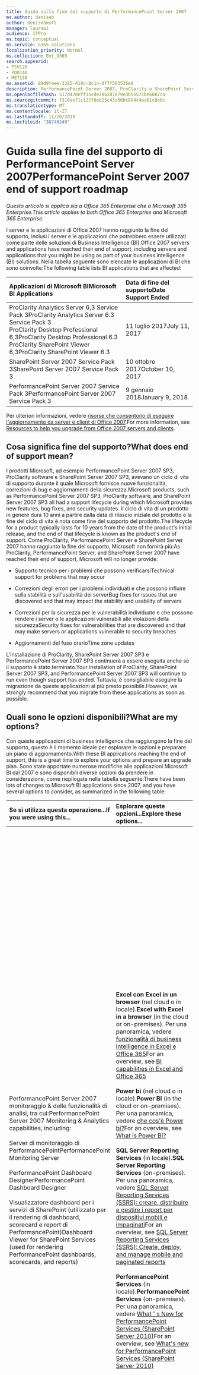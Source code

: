 ```yaml
---
title: Guida sulla fine del supporto di PerformancePoint Server 2007
ms.author: deniseb
author: denisebmsft
manager: laurawi
audience: ITPro
ms.topic: conceptual
ms.service: o365-solutions
localization_priority: Normal
ms.collection: Ent_O365
search.appverid:
- PSV120
- PDD140
- MET150
ms.assetid: 89d9feee-2285-419c-8c14-0f7f583536e0
description: PerformancePoint Server 2007, ProClarity e SharePoint Server 2007 hanno raggiunto la fine del supporto. Leggere questo articolo per pianificare l'aggiornamento della soluzione BI.
ms.openlocfilehash: 517d420eff35cde2862d7879e3b5557cbe6087ca
ms.sourcegitcommit: f316aef1c122f8eb25c43a56bc894c4aa61c8e0c
ms.translationtype: MT
ms.contentlocale: it-IT
ms.lasthandoff: 11/20/2019
ms.locfileid: "38746249"
---
```

# <a name="performancepoint-server-2007-end-of-support-roadmap"></a><span data-ttu-id="82957-104">Guida sulla fine del supporto di PerformancePoint Server 2007</span><span class="sxs-lookup"><span data-stu-id="82957-104">PerformancePoint Server 2007 end of support roadmap</span></span>

<span data-ttu-id="82957-105">*Questo articolo si applica sia a Office 365 Enterprise che a Microsoft 365 Enterprise.*</span><span class="sxs-lookup"><span data-stu-id="82957-105">*This article applies to both Office 365 Enterprise and Microsoft 365 Enterprise.*</span></span>

<span data-ttu-id="82957-106">I server e le applicazioni di Office 2007 hanno raggiunto la fine del supporto, inclusi i server e le applicazioni che potrebbero essere utilizzati come parte delle soluzioni di Business Intelligence (BI).</span><span class="sxs-lookup"><span data-stu-id="82957-106">Office 2007 servers and applications have reached their end of support, including servers and applications that you might be using as part of your business intelligence (BI) solutions.</span></span> <span data-ttu-id="82957-107">Nella tabella seguente sono elencate le applicazioni di BI che sono coinvolte:</span><span class="sxs-lookup"><span data-stu-id="82957-107">The following table lists BI applications that are affected:</span></span>
  
|<span data-ttu-id="82957-108">**Applicazioni di Microsoft BI**</span><span class="sxs-lookup"><span data-stu-id="82957-108">**Microsoft BI Applications**</span></span>|<span data-ttu-id="82957-109">**Data di fine del supporto**</span><span class="sxs-lookup"><span data-stu-id="82957-109">**Date Support Ended**</span></span>|
|:-----|:-----|
|<span data-ttu-id="82957-110">ProClarity Analytics Server 6,3 Service Pack 3</span><span class="sxs-lookup"><span data-stu-id="82957-110">ProClarity Analytics Server 6.3 Service Pack 3</span></span>  <br/> <span data-ttu-id="82957-111">ProClarity Desktop Professional 6,3</span><span class="sxs-lookup"><span data-stu-id="82957-111">ProClarity Desktop Professional 6.3</span></span>  <br/> <span data-ttu-id="82957-112">ProClarity SharePoint Viewer 6,3</span><span class="sxs-lookup"><span data-stu-id="82957-112">ProClarity SharePoint Viewer 6.3</span></span>  <br/> |<span data-ttu-id="82957-113">11 luglio 2017</span><span class="sxs-lookup"><span data-stu-id="82957-113">July 11, 2017</span></span>  <br/> |
|<span data-ttu-id="82957-114">SharePoint Server 2007 Service Pack 3</span><span class="sxs-lookup"><span data-stu-id="82957-114">SharePoint Server 2007 Service Pack 3</span></span>  <br/> |<span data-ttu-id="82957-115">10 ottobre 2017</span><span class="sxs-lookup"><span data-stu-id="82957-115">October 10, 2017</span></span>  <br/> |
|<span data-ttu-id="82957-116">PerformancePoint Server 2007 Service Pack 3</span><span class="sxs-lookup"><span data-stu-id="82957-116">PerformancePoint Server 2007 Service Pack 3</span></span>  <br/> |<span data-ttu-id="82957-117">9 gennaio 2018</span><span class="sxs-lookup"><span data-stu-id="82957-117">January 9, 2018</span></span>  <br/> |
   
<span data-ttu-id="82957-118">Per ulteriori informazioni, vedere [risorse che consentono di eseguire l'aggiornamento da server e client di Office 2007](upgrade-from-office-2007-servers-and-products.md).</span><span class="sxs-lookup"><span data-stu-id="82957-118">For more information, see [Resources to help you upgrade from Office 2007 servers and clients](upgrade-from-office-2007-servers-and-products.md).</span></span>
  
## <a name="what-does-end-of-support-mean"></a><span data-ttu-id="82957-119">Cosa significa fine del supporto?</span><span class="sxs-lookup"><span data-stu-id="82957-119">What does end of support mean?</span></span>

<span data-ttu-id="82957-120">I prodotti Microsoft, ad esempio PerformancePoint Server 2007 SP3, ProClarity software e SharePoint Server 2007 SP3, avevano un ciclo di vita di supporto durante il quale Microsoft fornisce nuove funzionalità, correzioni di bug e aggiornamenti della sicurezza.</span><span class="sxs-lookup"><span data-stu-id="82957-120">Microsoft products, such as PerformancePoint Server 2007 SP3, ProClarity software, and SharePoint Server 2007 SP3 all had a support lifecycle during which Microsoft provides new features, bug fixes, and security updates.</span></span> <span data-ttu-id="82957-121">Il ciclo di vita di un prodotto in genere dura 10 anni a partire dalla data di rilascio iniziale del prodotto e la fine del ciclo di vita è nota come fine del supporto del prodotto.</span><span class="sxs-lookup"><span data-stu-id="82957-121">The lifecycle for a product typically lasts for 10 years from the date of the product's initial release, and the end of that lifecycle is known as the product's end of support.</span></span> <span data-ttu-id="82957-122">Come ProClarity, PerformancePoint Server e SharePoint Server 2007 hanno raggiunto la fine del supporto, Microsoft non fornirà più:</span><span class="sxs-lookup"><span data-stu-id="82957-122">As ProClarity, PerformancePoint Server, and SharePoint Server 2007 have reached their end of support, Microsoft will no longer provide:</span></span>
  
- <span data-ttu-id="82957-123">Supporto tecnico per i problemi che possono verificarsi</span><span class="sxs-lookup"><span data-stu-id="82957-123">Technical support for problems that may occur</span></span>
    
- <span data-ttu-id="82957-124">Correzioni degli errori per i problemi individuati e che possono influire sulla stabilità e sull'usabilità dei server</span><span class="sxs-lookup"><span data-stu-id="82957-124">Bug fixes for issues that are discovered and that may impact the stability and usability of servers</span></span>
    
- <span data-ttu-id="82957-125">Correzioni per la sicurezza per le vulnerabilità individuate e che possono rendere i server o le applicazioni vulnerabili alle violazioni della sicurezza</span><span class="sxs-lookup"><span data-stu-id="82957-125">Security fixes for vulnerabilities that are discovered and that may make servers or applications vulnerable to security breaches</span></span>
    
- <span data-ttu-id="82957-126">Aggiornamenti del fuso orario</span><span class="sxs-lookup"><span data-stu-id="82957-126">Time zone updates</span></span>
    
<span data-ttu-id="82957-127">L'installazione di ProClarity, SharePoint Server 2007 SP3 e PerformancePoint Server 2007 SP3 continuerà a essere eseguita anche se il supporto è stato terminato.</span><span class="sxs-lookup"><span data-stu-id="82957-127">Your installation of ProClarity, SharePoint Server 2007 SP3, and PerformancePoint Server 2007 SP3 will continue to run even though support has ended.</span></span> <span data-ttu-id="82957-128">Tuttavia, è consigliabile eseguire la migrazione da queste applicazioni al più presto possibile.</span><span class="sxs-lookup"><span data-stu-id="82957-128">However, we strongly recommend that you migrate from these applications as soon as possible.</span></span>
  
## <a name="what-are-my-options"></a><span data-ttu-id="82957-129">Quali sono le opzioni disponibili?</span><span class="sxs-lookup"><span data-stu-id="82957-129">What are my options?</span></span>

<span data-ttu-id="82957-130">Con queste applicazioni di business intelligence che raggiungono la fine del supporto, questo è il momento ideale per esplorare le opzioni e preparare un piano di aggiornamento.</span><span class="sxs-lookup"><span data-stu-id="82957-130">With these BI applications reaching the end of support, this is a great time to explore your options and prepare an upgrade plan.</span></span> <span data-ttu-id="82957-131">Sono state apportate numerose modifiche alle applicazioni Microsoft BI dal 2007 e sono disponibili diverse opzioni da prendere in considerazione, come riepilogate nella tabella seguente:</span><span class="sxs-lookup"><span data-stu-id="82957-131">There have been lots of changes to Microsoft BI applications since 2007, and you have several options to consider, as summarized in the following table:</span></span>
  
|<span data-ttu-id="82957-132">**Se si utilizza questa operazione...**</span><span class="sxs-lookup"><span data-stu-id="82957-132">**If you were using this...**</span></span>|<span data-ttu-id="82957-133">**Esplorare queste opzioni...**</span><span class="sxs-lookup"><span data-stu-id="82957-133">**Explore these options...**</span></span>|<span data-ttu-id="82957-134">**Tieni presente che...**</span><span class="sxs-lookup"><span data-stu-id="82957-134">**And keep this in mind...**</span></span>|
|:-----|:-----|:-----|
| <span data-ttu-id="82957-135">PerformancePoint Server 2007 monitoraggio &amp; delle funzionalità di analisi, tra cui:</span><span class="sxs-lookup"><span data-stu-id="82957-135">PerformancePoint Server 2007 Monitoring &amp; Analytics capabilities, including:</span></span>  <br/><br/>  <span data-ttu-id="82957-136">Server di monitoraggio di PerformancePoint</span><span class="sxs-lookup"><span data-stu-id="82957-136">PerformancePoint Monitoring Server</span></span>  <br/><br/>  <span data-ttu-id="82957-137">PerformancePoint Dashboard Designer</span><span class="sxs-lookup"><span data-stu-id="82957-137">PerformancePoint Dashboard Designer</span></span>  <br/><br/>  <span data-ttu-id="82957-138">Visualizzatore dashboard per i servizi di SharePoint (utilizzato per il rendering di dashboard, scorecard e report di PerformancePoint)</span><span class="sxs-lookup"><span data-stu-id="82957-138">Dashboard Viewer for SharePoint Services (used for rendering PerformancePoint dashboards, scorecards, and reports)</span></span>  <br/> |<span data-ttu-id="82957-139">**Excel con Excel in un browser** (nel cloud o in locale).</span><span class="sxs-lookup"><span data-stu-id="82957-139">**Excel with Excel in a browser** (in the cloud or on-premises).</span></span> <span data-ttu-id="82957-140">Per una panoramica, vedere [funzionalità di business intelligence in Excel e Office 365](https://support.office.com/article/26c0548e-124c-4fd3-aab3-5f64568cb743.aspx)</span><span class="sxs-lookup"><span data-stu-id="82957-140">For an overview, see [BI capabilities in Excel and Office 365](https://support.office.com/article/26c0548e-124c-4fd3-aab3-5f64568cb743.aspx)</span></span> <br/><br/> <span data-ttu-id="82957-141">**Power bi** (nel cloud o in locale).</span><span class="sxs-lookup"><span data-stu-id="82957-141">**Power BI** (in the cloud or on-premises).</span></span> <span data-ttu-id="82957-142">Per una panoramica, vedere [che cos'è Power bi?](https://go.microsoft.com/fwlink/?linkid=841341)</span><span class="sxs-lookup"><span data-stu-id="82957-142">For an overview, see [What is Power BI?](https://go.microsoft.com/fwlink/?linkid=841341)</span></span> <br/><br/> <span data-ttu-id="82957-143">**SQL Server Reporting Services** (in locale).</span><span class="sxs-lookup"><span data-stu-id="82957-143">**SQL Server Reporting Services** (on-premises).</span></span> <span data-ttu-id="82957-144">Per una panoramica, vedere [SQL Server Reporting Services (SSRS): creare, distribuire e gestire i report per dispositivi mobili e impaginati](https://go.microsoft.com/fwlink/?linkid=841342)</span><span class="sxs-lookup"><span data-stu-id="82957-144">For an overview, see [SQL Server Reporting Services (SSRS): Create, deploy, and manage mobile and paginated reports](https://go.microsoft.com/fwlink/?linkid=841342)</span></span> <br/><br/> <span data-ttu-id="82957-145">**PerformancePoint Services** (in locale).</span><span class="sxs-lookup"><span data-stu-id="82957-145">**PerformancePoint Services** (on-premises).</span></span> <span data-ttu-id="82957-146">Per una panoramica, vedere [What ' s New for PerformancePoint Services (SharePoint Server 2010)](https://go.microsoft.com/fwlink/?linkid=841343)</span><span class="sxs-lookup"><span data-stu-id="82957-146">For an overview, see [What's new for PerformancePoint Services (SharePoint Server 2010)](https://go.microsoft.com/fwlink/?linkid=841343)</span></span> <br/> |<span data-ttu-id="82957-147">Excel è disponibile come soluzione online (basata su cloud) o locale.</span><span class="sxs-lookup"><span data-stu-id="82957-147">Excel is available as either an online (cloud-based) or on-premises solution.</span></span> <span data-ttu-id="82957-148">Molte esigenze di creazione di report e dashboard possono essere soddisfatte con le funzionalità di Excel.</span><span class="sxs-lookup"><span data-stu-id="82957-148">Many reporting and dashboard needs can be met with the capabilities of Excel.</span></span>  <br/><br/> <span data-ttu-id="82957-149">Power BI è disponibile come soluzione online o locale.</span><span class="sxs-lookup"><span data-stu-id="82957-149">Power BI is available as either an online or an on-premises solution.</span></span> <span data-ttu-id="82957-150">Power BI non è incluso in Office 365, ma è possibile iniziare a usare Power BI gratuitamente e, in base all'utilizzo dei dati e alle esigenze aziendali, eseguire l'aggiornamento a Power BI Pro.</span><span class="sxs-lookup"><span data-stu-id="82957-150">Power BI is not included in Office 365, but you can get started using Power BI for free, and then, depending on your data usage and business needs, upgrade to Power BI Pro.</span></span> <br/> <br/> <span data-ttu-id="82957-151">Reporting Services e PerformancePoint Services sono entrambe soluzioni locali.</span><span class="sxs-lookup"><span data-stu-id="82957-151">Reporting Services and PerformancePoint Services are both on-premises solutions.</span></span>  <br/><br/> <span data-ttu-id="82957-152">PerformancePoint Services è disponibile in SharePoint Server 2010, SharePoint Server 2013 e SharePoint Server 2016.</span><span class="sxs-lookup"><span data-stu-id="82957-152">PerformancePoint Services is available in SharePoint Server 2010, SharePoint Server 2013, and SharePoint Server 2016.</span></span> <br/> <br/> <span data-ttu-id="82957-153">Alcune caratteristiche e i tipi di report disponibili in PerformancePoint Server 2007 non sono disponibili in Excel, Power BI, Reporting Services o PerformancePoint Services.</span><span class="sxs-lookup"><span data-stu-id="82957-153">Some features and report types that were available in PerformancePoint Server 2007 are not available in Excel, Power BI, Reporting Services, or PerformancePoint Services.</span></span> <span data-ttu-id="82957-154">È consigliabile esaminare le funzionalità disponibili per determinare la soluzione ottimale per le proprie esigenze aziendali.</span><span class="sxs-lookup"><span data-stu-id="82957-154">You'll want to review the available features to determine the best solution for your business needs.</span></span>  <br/> |
| <span data-ttu-id="82957-155">Software di ProClarity, tra cui:</span><span class="sxs-lookup"><span data-stu-id="82957-155">ProClarity software, including:</span></span> <br/> <br/>  <span data-ttu-id="82957-156">ProClarity Desktop Professional</span><span class="sxs-lookup"><span data-stu-id="82957-156">ProClarity Desktop Professional</span></span>  <br/> <br/> <span data-ttu-id="82957-157">ProClarity Analytics Server</span><span class="sxs-lookup"><span data-stu-id="82957-157">ProClarity Analytics Server</span></span>  <br/> <br/> <span data-ttu-id="82957-158">Visualizzatore di ProClarity di SharePoint</span><span class="sxs-lookup"><span data-stu-id="82957-158">ProClarity SharePoint Viewer</span></span>  <br/> |<span data-ttu-id="82957-159">**Collaborare con un partner Microsoft** per identificare una soluzione più adatta alle proprie esigenze.</span><span class="sxs-lookup"><span data-stu-id="82957-159">**Work with a Microsoft partner** to identify a solution that best meets your needs.</span></span> <span data-ttu-id="82957-160">Visitare il [centro per i partner Microsoft](https://go.microsoft.com/fwlink/?linkid=841249)</span><span class="sxs-lookup"><span data-stu-id="82957-160">Visit the [Microsoft Partner Center](https://go.microsoft.com/fwlink/?linkid=841249)</span></span> <br/><br/> <span data-ttu-id="82957-161">È inoltre possibile valutare l'utilizzo di Excel con Excel in un browser, Power BI, SQL Server Reporting Services o PerformancePoint Services.</span><span class="sxs-lookup"><span data-stu-id="82957-161">You can also consider using Excel with Excel in a browser, Power BI, SQL Server Reporting Services, or PerformancePoint Services.</span></span>  <br/> |<span data-ttu-id="82957-162">Molte, ma non tutte, le caratteristiche e le funzionalità disponibili nel software di ProClarity sono disponibili in altre offerte Microsoft, tra cui Excel, Power BI, Reporting Services e PerformancePoint Services.</span><span class="sxs-lookup"><span data-stu-id="82957-162">Several, but not all, features and capabilities that were available in ProClarity software are available in other Microsoft offerings, including Excel, Power BI, Reporting Services, and PerformancePoint Services.</span></span>  <br/> |
|<span data-ttu-id="82957-163">Indicatori KPI di SharePoint Server 2007, detti anche indicatori KPI MOSS</span><span class="sxs-lookup"><span data-stu-id="82957-163">SharePoint Server 2007 KPIs (also called MOSS KPIs)</span></span>  <br/> |<span data-ttu-id="82957-164">**Excel con Excel Services**.</span><span class="sxs-lookup"><span data-stu-id="82957-164">**Excel with Excel Services**.</span></span> <span data-ttu-id="82957-165">Per una panoramica, vedere [Business Intelligence in Excel ed Excel Services (SharePoint Server 2013)](https://support.office.com/article/2740f10c-579d-4b40-a1d9-7beb5d38547c.aspx)</span><span class="sxs-lookup"><span data-stu-id="82957-165">For an overview, see [Business intelligence in Excel and Excel Services (SharePoint Server 2013)](https://support.office.com/article/2740f10c-579d-4b40-a1d9-7beb5d38547c.aspx)</span></span> <br/> |<span data-ttu-id="82957-166">Gli indicatori KPI MOSS creati con SharePoint Server 2007 possono essere utilizzati in SharePoint Server 2010, SharePoint Server 2013 e SharePoint Server 2016; Tuttavia, non è possibile creare nuovi indicatori KPI MOSS.</span><span class="sxs-lookup"><span data-stu-id="82957-166">MOSS KPIs that were created using SharePoint Server 2007 can be used in SharePoint Server 2010, SharePoint Server 2013, and SharePoint Server 2016; however, new MOSS KPIs cannot be created.</span></span>  <br/> |
|<span data-ttu-id="82957-167">Excel 2007</span><span class="sxs-lookup"><span data-stu-id="82957-167">Excel 2007</span></span>  <br/> |<span data-ttu-id="82957-168">**Excel** (nel cloud o in locale).</span><span class="sxs-lookup"><span data-stu-id="82957-168">**Excel** (in the cloud or on-premises).</span></span> <span data-ttu-id="82957-169">Per una panoramica, vedere [funzionalità di business intelligence in Excel e Office 365](https://support.office.com/article/26c0548e-124c-4fd3-aab3-5f64568cb743.aspx)</span><span class="sxs-lookup"><span data-stu-id="82957-169">For an overview, see [BI capabilities in Excel and Office 365](https://support.office.com/article/26c0548e-124c-4fd3-aab3-5f64568cb743.aspx)</span></span> <br/><br/> <span data-ttu-id="82957-170">**Power bi** (nel cloud o in locale).</span><span class="sxs-lookup"><span data-stu-id="82957-170">**Power BI** (in the cloud or on-premises).</span></span> <span data-ttu-id="82957-171">Per una panoramica, vedere [che cos'è Power bi?](https://go.microsoft.com/fwlink/?linkid=841341)</span><span class="sxs-lookup"><span data-stu-id="82957-171">For an overview, see [What is Power BI?](https://go.microsoft.com/fwlink/?linkid=841341)</span></span> <br/> |<span data-ttu-id="82957-172">Sia Excel sia Power BI offrono le soluzioni basate su cloud e locali dell'organizzazione, con supporto per un'ampia gamma di origini dati.</span><span class="sxs-lookup"><span data-stu-id="82957-172">Both Excel and Power BI offer your organization cloud-based and on-premises solutions, with support for a wide variety of data sources.</span></span>  <br/> |
   
### <a name="what-if-i-need-help-selecting-a-solution"></a><span data-ttu-id="82957-173">Che cosa succede se si ha bisogno di assistenza selezionando una soluzione?</span><span class="sxs-lookup"><span data-stu-id="82957-173">What if I need help selecting a solution?</span></span>

<span data-ttu-id="82957-174">Con molte scelte di business intelligence disponibili, potrebbe sembrare preponderante determinare l'opzione migliore.</span><span class="sxs-lookup"><span data-stu-id="82957-174">With so many BI choices available, it might seem overwhelming to determine which option is best.</span></span> <span data-ttu-id="82957-175">È disponibile una guida online per aiutarti.</span><span class="sxs-lookup"><span data-stu-id="82957-175">We have an online guide available to help you.</span></span> <span data-ttu-id="82957-176">Vedere [scelta degli strumenti di Business Intelligence (BI) di Microsoft per l'analisi e la creazione di report](https://go.microsoft.com/fwlink/?linkid=839877).</span><span class="sxs-lookup"><span data-stu-id="82957-176">See [Choosing Microsoft Business Intelligence (BI) tools for analysis and reporting](https://go.microsoft.com/fwlink/?linkid=839877).</span></span>
  
### <a name="what-happens-if-i-dont-upgrade-now"></a><span data-ttu-id="82957-177">Cosa succede se non si esegue l'aggiornamento?</span><span class="sxs-lookup"><span data-stu-id="82957-177">What happens if I don't upgrade now?</span></span>

<span data-ttu-id="82957-178">È possibile scegliere di non eseguire l'aggiornamento in questo momento.</span><span class="sxs-lookup"><span data-stu-id="82957-178">You can choose to not upgrade at this time.</span></span> <span data-ttu-id="82957-179">I server e le applicazioni esistenti continueranno a essere eseguiti.</span><span class="sxs-lookup"><span data-stu-id="82957-179">Your existing servers and applications will continue to run.</span></span> <span data-ttu-id="82957-180">Tuttavia, non si riceveranno ulteriori aggiornamenti, inclusi gli aggiornamenti della sicurezza, dopo la fine del supporto.</span><span class="sxs-lookup"><span data-stu-id="82957-180">However, you won't receive any further updates - including security updates - after support has ended.</span></span> <span data-ttu-id="82957-181">Se si verifica un problema con le applicazioni server, non sarà possibile ottenere assistenza dal supporto tecnico Microsoft.</span><span class="sxs-lookup"><span data-stu-id="82957-181">And, if something goes wrong with your server applications, you won't be able to get help from Microsoft technical support.</span></span>
  
## <a name="how-do-i-plan-my-upgrade"></a><span data-ttu-id="82957-182">Come si pianifica l'aggiornamento?</span><span class="sxs-lookup"><span data-stu-id="82957-182">How do I plan my upgrade?</span></span>

<span data-ttu-id="82957-183">Dopo aver esplorato le opzioni di aggiornamento, il passaggio successivo consiste nel preparare un piano di aggiornamento.</span><span class="sxs-lookup"><span data-stu-id="82957-183">After you have explored your upgrade options, your next step is to prepare an upgrade plan.</span></span> <span data-ttu-id="82957-184">Nelle sezioni seguenti sono incluse informazioni e collegamenti a risorse aggiuntive che consentono di pianificare la soluzione.</span><span class="sxs-lookup"><span data-stu-id="82957-184">The following sections include information and links to additional resources to help you plan your solution.</span></span> <span data-ttu-id="82957-185">Per quanto riguarda le applicazioni di Microsoft BI, sono disponibili quattro opzioni principali, tra cui due che funzionano sia nel cloud o in locale, che sono soluzioni solo in locale:</span><span class="sxs-lookup"><span data-stu-id="82957-185">When it comes to Microsoft BI applications, you have four main options, including two that work both in the cloud or on-premises, and two that are on-premises-only solutions:</span></span>
  
|<span data-ttu-id="82957-186">**Opzione**</span><span class="sxs-lookup"><span data-stu-id="82957-186">**Option**</span></span>|<span data-ttu-id="82957-187">**Nel cloud o in locale?**</span><span class="sxs-lookup"><span data-stu-id="82957-187">**In the cloud or on-premises?**</span></span>|
|:-----|:-----|
|[<span data-ttu-id="82957-188">Excel</span><span class="sxs-lookup"><span data-stu-id="82957-188">Excel</span></span>](#excel-with-sharepoint-server-on-premises) <br/> |<span data-ttu-id="82957-189">Sia</span><span class="sxs-lookup"><span data-stu-id="82957-189">Both</span></span>  <br/> |
|[<span data-ttu-id="82957-190">Power BI</span><span class="sxs-lookup"><span data-stu-id="82957-190">Power BI</span></span>](#use-power-bi-in-the-cloud-or on-premises) <br/> |<span data-ttu-id="82957-191">Sia</span><span class="sxs-lookup"><span data-stu-id="82957-191">Both</span></span>  <br/> |
|[<span data-ttu-id="82957-192">Reporting Services</span><span class="sxs-lookup"><span data-stu-id="82957-192">Reporting Services</span></span>](#use-reporting-services-on-premises) <br/> |<span data-ttu-id="82957-193">Solo locale</span><span class="sxs-lookup"><span data-stu-id="82957-193">On-premises only</span></span>  <br/> |
|[<span data-ttu-id="82957-194">PerformancePoint Services</span><span class="sxs-lookup"><span data-stu-id="82957-194">PerformancePoint Services</span></span>](#use-performancepoint-services-on-premises) <br/> |<span data-ttu-id="82957-195">Solo locale</span><span class="sxs-lookup"><span data-stu-id="82957-195">On-premises only</span></span>  <br/> |
   
### <a name="use-excel-in-the-cloud-or-on-premises"></a><span data-ttu-id="82957-196">Utilizzare Excel (nel cloud o in locale)</span><span class="sxs-lookup"><span data-stu-id="82957-196">Use Excel (in the cloud or on-premises)</span></span>

<span data-ttu-id="82957-197">Con Excel, noto anche come Excel Services in SharePoint Server, gli utenti possono visualizzare e utilizzare le cartelle di lavoro in una finestra del browser, anche se Excel non è installato nel computer in uso.</span><span class="sxs-lookup"><span data-stu-id="82957-197">With Excel—also known as Excel Services in SharePoint Server—people can view and use workbooks in a browser window, even if Excel is not installed on their computer.</span></span> <span data-ttu-id="82957-198">È possibile utilizzare Excel per creare report, scorecard e dashboard e quindi condividere le cartelle di lavoro con altri utenti mediante Excel in un browser, indipendentemente dal fatto che si utilizzi SharePoint Online come parte di Office 365 o SharePoint Server locale.</span><span class="sxs-lookup"><span data-stu-id="82957-198">You can use Excel to create reports, scorecards, and dashboards, and then share your workbooks with others by using Excel in a browser, whether you're using SharePoint Online as part of Office 365, or SharePoint Server on-premises.</span></span> <span data-ttu-id="82957-199">E, è possibile utilizzare i dati archiviati in locale o nel cloud, che consente di utilizzare un'ampia gamma di origini dati.</span><span class="sxs-lookup"><span data-stu-id="82957-199">And, you can use data stored on-premises or in the cloud, which gives you the ability to use a wide variety of data sources.</span></span>
  
<span data-ttu-id="82957-200">Nella tabella seguente vengono confrontati i principali vantaggi derivanti dall'utilizzo di Excel con Office 365 per l'utilizzo di Excel con SharePoint Server, con ulteriori informazioni in basso.</span><span class="sxs-lookup"><span data-stu-id="82957-200">The following table compares key advantages of using Excel with Office 365 to using Excel with SharePoint Server, with additional information below.</span></span>
  
|<span data-ttu-id="82957-201">**[Excel con Office 365 (nel cloud)](#excel-with-office-365-in-the-cloud)**</span><span class="sxs-lookup"><span data-stu-id="82957-201">**[Excel with Office 365 (in the cloud)](#excel-with-office-365-in-the-cloud)**</span></span>|<span data-ttu-id="82957-202">**[Excel con SharePoint Server (in locale)](#excel-with-sharepoint-server-on-premises)**</span><span class="sxs-lookup"><span data-stu-id="82957-202">**[Excel with SharePoint Server (on-premises)](#excel-with-sharepoint-server-on-premises)**</span></span>|
|:-----|:-----|
|<span data-ttu-id="82957-203">**È possibile ottenere la versione più recente di Excel**.</span><span class="sxs-lookup"><span data-stu-id="82957-203">**You get the latest, greatest version of Excel**.</span></span> <span data-ttu-id="82957-204">Con Office 365, è possibile ottenere la versione più recente di Excel, che include i tipi di grafico potenti e nuovi, la possibilità di creare grafici e tabelle in modo semplice e rapido e il supporto per altre origini dati.</span><span class="sxs-lookup"><span data-stu-id="82957-204">With Office 365, you get the latest version of Excel, which includes powerful, new chart types, the ability to create charts and tables quickly and easily, and support for more data sources.</span></span> <br/> <br/> <span data-ttu-id="82957-205">L' **installazione è molto più semplice**.</span><span class="sxs-lookup"><span data-stu-id="82957-205">**Setup is much simpler**.</span></span> <span data-ttu-id="82957-206">Excel è incluso in Office 365 for business, quindi non c'è un sollevamento di carichi pesanti da parte vostra.</span><span class="sxs-lookup"><span data-stu-id="82957-206">Excel is included with Office 365 for business, so there's no heavy lifting on your part.</span></span> <span data-ttu-id="82957-207">Iscriviti e accedi e sarai sempre più veloce e in esecuzione in modo più efficiente rispetto all'aggiornamento dei server locali.</span><span class="sxs-lookup"><span data-stu-id="82957-207">Sign up and sign in, and you'll be up and running faster and more efficiently than upgrading your on-premises servers.</span></span> <br/> <br/> <span data-ttu-id="82957-208">**Gli utenti hanno accesso a tutte le cartelle di lavoro in qualsiasi luogo**.</span><span class="sxs-lookup"><span data-stu-id="82957-208">**People have everywhere access to their workbooks**.</span></span> <span data-ttu-id="82957-209">Gli utenti possono visualizzare le cartelle di lavoro in modo sicuro ovunque si trovino, usando il proprio computer, Smart Phone e tablet.</span><span class="sxs-lookup"><span data-stu-id="82957-209">People can securely view workbooks from wherever they are, using their computer, smart phone, and tablet.</span></span> <br/> <br/> <span data-ttu-id="82957-210">Sono **disponibili altre informazioni**.</span><span class="sxs-lookup"><span data-stu-id="82957-210">**There's more**!</span></span> <span data-ttu-id="82957-211">Vedere [funzionalità di business intelligence in Excel e Office 365](https://support.office.com/article/26c0548e-124c-4fd3-aab3-5f64568cb743.aspx)</span><span class="sxs-lookup"><span data-stu-id="82957-211">See [BI capabilities in Excel and Office 365](https://support.office.com/article/26c0548e-124c-4fd3-aab3-5f64568cb743.aspx)</span></span> <br/> |<span data-ttu-id="82957-212">**È possibile gestire le impostazioni globali**.</span><span class="sxs-lookup"><span data-stu-id="82957-212">**You manage your global settings**.</span></span> <span data-ttu-id="82957-213">In qualità di amministratore di SharePoint, è possibile specificare le impostazioni globali, ad esempio la sicurezza, il bilanciamento del carico, la gestione delle sessioni, la memorizzazione nella cache delle cartelle di lavoro e le connessioni dati esterne.</span><span class="sxs-lookup"><span data-stu-id="82957-213">As a SharePoint administrator, you can specify global settings, such as security, load balancing, session management, workbook caching, and external data connections.</span></span> <br/> <br/> <span data-ttu-id="82957-214">**È possibile utilizzare Excel Services con PerformancePoint Services**.</span><span class="sxs-lookup"><span data-stu-id="82957-214">**You can use Excel Services with PerformancePoint Services**.</span></span> <span data-ttu-id="82957-215">È possibile configurare Excel Services e PerformancePoint Services come parte dell'installazione di SharePoint Server e includere i report di Excel Services nei dashboard di PerformancePoint.</span><span class="sxs-lookup"><span data-stu-id="82957-215">You can configure Excel Services and PerformancePoint Services as part of your SharePoint Server installation, and include Excel Services reports in your PerformancePoint dashboards.</span></span> <br/> <br/> <span data-ttu-id="82957-216">Sono **disponibili altre informazioni**.</span><span class="sxs-lookup"><span data-stu-id="82957-216">**There's more**!</span></span> <span data-ttu-id="82957-217">Vedere [Business Intelligence in Excel ed Excel Services (SharePoint Server 2013)](https://support.office.com/article/2740f10c-579d-4b40-a1d9-7beb5d38547c.aspx)</span><span class="sxs-lookup"><span data-stu-id="82957-217">See [Business intelligence in Excel and Excel Services (SharePoint Server 2013)](https://support.office.com/article/2740f10c-579d-4b40-a1d9-7beb5d38547c.aspx)</span></span> <br/> |
   
#### <a name="excel-with-office-365-in-the-cloud"></a><span data-ttu-id="82957-218">Excel con Office 365 (nel cloud)</span><span class="sxs-lookup"><span data-stu-id="82957-218">Excel with Office 365 (in the cloud)</span></span>

<span data-ttu-id="82957-219">Se si passa a Office 365, sono disponibili i servizi e le applicazioni più aggiornati, tra cui Excel 2016.</span><span class="sxs-lookup"><span data-stu-id="82957-219">If you move to Office 365, you'll have the most up-to-date services and applications, including Excel 2016.</span></span> <span data-ttu-id="82957-220">PerformancePoint Services non è disponibile in Office 365, quindi sostituirà il contenuto del dashboard di PerformancePoint con cartelle di lavoro di Excel o altri report.</span><span class="sxs-lookup"><span data-stu-id="82957-220">PerformancePoint Services is not available in Office 365, so you'll be replacing your PerformancePoint dashboard content with Excel workbooks or other reports.</span></span> <span data-ttu-id="82957-221">La buona notizia è che Excel 2016 ha un sacco di nuovi tipi di grafico e la creazione di dashboard impressionanti in Excel è più facile che mai.</span><span class="sxs-lookup"><span data-stu-id="82957-221">The good news is, Excel 2016 has lots of new chart types and creating impressive dashboards in Excel is easier than ever.</span></span> <span data-ttu-id="82957-222">E vengono aggiunte regolarmente nuove funzionalità.</span><span class="sxs-lookup"><span data-stu-id="82957-222">And, new features are being added regularly.</span></span> <span data-ttu-id="82957-223">Per ulteriori informazioni, vedere [What ' s New in Excel 2016 for Windows](https://support.office.com/article/5fdb9208-ff33-45b6-9e08-1f5cdb3a6c73.aspx).</span><span class="sxs-lookup"><span data-stu-id="82957-223">To learn more, see [What's New in Excel 2016 for Windows](https://support.office.com/article/5fdb9208-ff33-45b6-9e08-1f5cdb3a6c73.aspx).</span></span>
  
<span data-ttu-id="82957-224">Quando si acquistano 50 seggi o più di Office 365, il team di Microsoft FastTrack può essere di aiuto per la configurazione.</span><span class="sxs-lookup"><span data-stu-id="82957-224">And, when you purchase 50 seats or more of Office 365, the Microsoft FastTrack team can help you get set up.</span></span> <span data-ttu-id="82957-225">Per ulteriori informazioni, visitare [FastTrack](https://www.microsoft.com/fasttrack/microsoft-365/office-365).</span><span class="sxs-lookup"><span data-stu-id="82957-225">To learn more, visit [FastTrack](https://www.microsoft.com/fasttrack/microsoft-365/office-365).</span></span>
  
#### <a name="excel-with-sharepoint-server-on-premises"></a><span data-ttu-id="82957-226">Excel con SharePoint Server (in locale)</span><span class="sxs-lookup"><span data-stu-id="82957-226">Excel with SharePoint Server (on-premises)</span></span>

<span data-ttu-id="82957-227">Se si esegue l'aggiornamento a una versione più recente di SharePoint, è possibile utilizzare Excel con Excel Services o in un browser, come indicato di seguito:</span><span class="sxs-lookup"><span data-stu-id="82957-227">If you upgrade to a newer version of SharePoint, you can use Excel with Excel Services or in a browser, as follows:</span></span>
  
- <span data-ttu-id="82957-228">Excel Services in SharePoint Server 2010</span><span class="sxs-lookup"><span data-stu-id="82957-228">Excel Services in SharePoint Server 2010</span></span>
    
- <span data-ttu-id="82957-229">Excel Services in SharePoint Server 2013</span><span class="sxs-lookup"><span data-stu-id="82957-229">Excel Services in SharePoint Server 2013</span></span>
    
- <span data-ttu-id="82957-230">Excel, che fa parte di Office Online Server, installato separatamente da SharePoint Server 2016</span><span class="sxs-lookup"><span data-stu-id="82957-230">Excel, which is part of Office Online Server, installed separately from SharePoint Server 2016</span></span>
    
<span data-ttu-id="82957-231">È possibile configurare PerformancePoint Services anche nella nuova versione di SharePoint Server e utilizzarlo insieme a Excel.</span><span class="sxs-lookup"><span data-stu-id="82957-231">You can configure PerformancePoint Services in your new version of SharePoint Server as well, and use that together with Excel.</span></span>
  
<span data-ttu-id="82957-232">Per ulteriori informazioni sulle opzioni di aggiornamento di SharePoint, vedere la Guida [di orientamento alla fine del supporto di SharePoint Server 2007](sharepoint-2007-end-of-support.md).</span><span class="sxs-lookup"><span data-stu-id="82957-232">To learn more about your SharePoint upgrade options, see [SharePoint Server 2007 end of support Roadmap](sharepoint-2007-end-of-support.md).</span></span>
  
<span data-ttu-id="82957-233">Per ulteriori informazioni su Excel Services, vedere [Panoramica di Excel Services (SharePoint Server 2010)](https://go.microsoft.com/fwlink/?linkid=841362).</span><span class="sxs-lookup"><span data-stu-id="82957-233">To learn more about Excel Services, see [Excel Services overview (SharePoint Server 2010)](https://go.microsoft.com/fwlink/?linkid=841362).</span></span>
  
### <a name="use-power-bi-in-the-cloud-or-on-premises"></a><span data-ttu-id="82957-234">Utilizzare Power BI (nel cloud o in locale)</span><span class="sxs-lookup"><span data-stu-id="82957-234">Use Power BI (in the cloud or on-premises)</span></span>

<span data-ttu-id="82957-235">Power BI è una famiglia di strumenti di analisi aziendale per l'analisi dei dati e la condivisione delle informazioni.</span><span class="sxs-lookup"><span data-stu-id="82957-235">Power BI is a suite of business analytics tools to analyze data and share insights.</span></span> <span data-ttu-id="82957-236">Con Power BI, è possibile creare report e dashboard interattivi utilizzando origini dati locali o online.</span><span class="sxs-lookup"><span data-stu-id="82957-236">With Power BI, you can create interactive reports and dashboards using on-premises or online data sources.</span></span> <span data-ttu-id="82957-237">Gli utenti possono visualizzare e utilizzare i report e i dashboard utilizzando i computer o i dispositivi mobili.</span><span class="sxs-lookup"><span data-stu-id="82957-237">People can view and use your reports and dashboards using their computers or mobile devices.</span></span>
  
<span data-ttu-id="82957-238">Power BI non è incluso in Office 365 o SharePoint Server, ma è un'offerta separata che include il desktop Power bi, i gateway Power BI e il servizio Power BI.</span><span class="sxs-lookup"><span data-stu-id="82957-238">Power BI is not included in Office 365 or SharePoint Server, but is a separate offering that includes Power BI Desktop, Power BI gateways, and the Power BI service.</span></span> <span data-ttu-id="82957-239">Power BI si integra anche con SharePoint Online.</span><span class="sxs-lookup"><span data-stu-id="82957-239">Power BI also integrates with SharePoint Online.</span></span> <span data-ttu-id="82957-240">È possibile iniziare a utilizzare Power BI gratuitamente e, in base all'utilizzo dei dati e alle esigenze aziendali, eseguire l'aggiornamento a Power BI Pro.</span><span class="sxs-lookup"><span data-stu-id="82957-240">You can get started with Power BI for free, and depending on your data usage and business needs, upgrade to Power BI Pro.</span></span> <span data-ttu-id="82957-241">Per ulteriori informazioni, vedere [che cos'è Power bi?](https://go.microsoft.com/fwlink/?linkid=841341)</span><span class="sxs-lookup"><span data-stu-id="82957-241">To learn more, see [What is Power BI?](https://go.microsoft.com/fwlink/?linkid=841341)</span></span>
  
### <a name="use-reporting-services-on-premises"></a><span data-ttu-id="82957-242">Utilizzare Reporting Services (in locale)</span><span class="sxs-lookup"><span data-stu-id="82957-242">Use Reporting Services (on-premises)</span></span>

<span data-ttu-id="82957-243">SQL Server Reporting Services offre una soluzione di reporting affidabile, insieme alla possibilità di installare e configurare Reporting Services in modalità nativa o in modalità integrata di SharePoint.</span><span class="sxs-lookup"><span data-stu-id="82957-243">SQL Server Reporting Services provides a robust reporting solution, along with the ability to install and configure Reporting Services in either native mode or SharePoint integrated mode.</span></span> <span data-ttu-id="82957-244">È possibile creare report utilizzando diversi strumenti, tra cui progettazione report, Generatore report e Power View.</span><span class="sxs-lookup"><span data-stu-id="82957-244">You can author reports using several tools, including Report Designer, Report Builder, and Power View.</span></span> <span data-ttu-id="82957-245">Con l'ultima versione di SQL Server, è anche possibile utilizzare l'editore di report di SQL Server Mobile per recapitare i report che si adattano a qualsiasi dimensione dello schermo, offrendo all'organizzazione la possibilità di usare i report sui propri dispositivi mobili.</span><span class="sxs-lookup"><span data-stu-id="82957-245">With the latest release of SQL Server, you can also use SQL Server Mobile Report Publisher to deliver reports that scale to any screen size, giving your organization the ability to consume reports on their mobile devices.</span></span> <span data-ttu-id="82957-246">Per ulteriori informazioni, vedere [SQL Server Reporting Services (SSRS): creare, distribuire e gestire i report per dispositivi mobili e impaginati](https://go.microsoft.com/fwlink/?linkid=841342).</span><span class="sxs-lookup"><span data-stu-id="82957-246">To learn more, see [SQL Server Reporting Services (SSRS): Create, deploy, and manage mobile and paginated reports](https://go.microsoft.com/fwlink/?linkid=841342).</span></span>
  
### <a name="use-performancepoint-services-on-premises"></a><span data-ttu-id="82957-247">Utilizzo di PerformancePoint Services (in locale)</span><span class="sxs-lookup"><span data-stu-id="82957-247">Use PerformancePoint Services (on-premises)</span></span>

<span data-ttu-id="82957-248">Come si sa, PerformancePoint Server 2007 è stato acquistato separatamente da SharePoint Server 2007.</span><span class="sxs-lookup"><span data-stu-id="82957-248">As you know, PerformancePoint Server 2007 was purchased separately from SharePoint Server 2007.</span></span> <span data-ttu-id="82957-249">A partire da SharePoint Server 2010, PerformancePoint Services è un'applicazione di servizio in SharePoint Server.</span><span class="sxs-lookup"><span data-stu-id="82957-249">Beginning with SharePoint Server 2010, PerformancePoint Services is a service application in SharePoint Server.</span></span> <span data-ttu-id="82957-250">Ciò significa che non è necessario acquistare licenze o hardware server distinti per poter utilizzare PerformancePoint Services.</span><span class="sxs-lookup"><span data-stu-id="82957-250">This means that you do not have to purchase separate server licenses or hardware in order to use PerformancePoint Services.</span></span>
  
<span data-ttu-id="82957-251">Per passare da PerformancePoint Server 2007 a PerformancePoint Services, passare a una versione più recente di SharePoint Server e configurare PerformancePoint Services.</span><span class="sxs-lookup"><span data-stu-id="82957-251">To move from PerformancePoint Server 2007 to PerformancePoint Services, you move to a more recent version of SharePoint Server, and configure PerformancePoint Services.</span></span> <span data-ttu-id="82957-252">La versione di SharePoint Server che si sta spostando determinerà se è possibile importare il contenuto del dashboard esistente da PerformancePoint Server 2007 a PerformancePoint Services.</span><span class="sxs-lookup"><span data-stu-id="82957-252">The version of SharePoint Server you're moving to will determine whether you can import your existing dashboard content from PerformancePoint Server 2007 to PerformancePoint Services.</span></span>
  
- <span data-ttu-id="82957-253">Se si esegue l'aggiornamento a SharePoint Server 2010, è possibile importare il contenuto del dashboard di PerformancePoint da PerformancePoint Server 2007 in PerformancePoint Services in SharePoint Server 2010.</span><span class="sxs-lookup"><span data-stu-id="82957-253">If you're upgrading to SharePoint Server 2010, you can import your PerformancePoint dashboard content from PerformancePoint Server 2007 to PerformancePoint Services in SharePoint Server 2010.</span></span> <span data-ttu-id="82957-254">Per ulteriori informazioni su come funziona, vedere [Import Wizard: PerformancePoint server 2007 content to SharePoint server 2010](https://go.microsoft.com/fwlink/?linkid=838873).</span><span class="sxs-lookup"><span data-stu-id="82957-254">To learn more about how this works, see [Import Wizard: PerformancePoint Server 2007 content to SharePoint Server 2010](https://go.microsoft.com/fwlink/?linkid=838873).</span></span>
    
- <span data-ttu-id="82957-255">Se si passa a SharePoint Server 2013 o a SharePoint Server 2016, è molto probabile che sia necessario creare un nuovo contenuto del dashboard (origini dati, report, scorecard e pagine del dashboard).</span><span class="sxs-lookup"><span data-stu-id="82957-255">If you're moving to SharePoint Server 2013 or to SharePoint Server 2016, you'll most likely need to create new dashboard content (data sources, reports, scorecards, and dashboard pages).</span></span>
    
<span data-ttu-id="82957-256">Per iniziare a utilizzare il piano di aggiornamento di PerformancePoint Services, vedere le risorse seguenti:</span><span class="sxs-lookup"><span data-stu-id="82957-256">To get started on your PerformancePoint Services upgrade plan, see the following resources:</span></span>
  
1. [<span data-ttu-id="82957-257">Guida di orientamento alla fine del supporto di SharePoint Server 2007</span><span class="sxs-lookup"><span data-stu-id="82957-257">SharePoint Server 2007 end of support Roadmap</span></span>](sharepoint-2007-end-of-support.md)
    
2. <span data-ttu-id="82957-258">Quando si conosce la versione di SharePoint a cui si sta spostando, vedere l'articolo corrispondente per PerformancePoint Services:</span><span class="sxs-lookup"><span data-stu-id="82957-258">When you know which version of SharePoint you're moving to, see the corresponding article for PerformancePoint Services:</span></span>
    
  - [<span data-ttu-id="82957-259">Pianificare PerformancePoint Services (SharePoint Server 2010)</span><span class="sxs-lookup"><span data-stu-id="82957-259">Plan for PerformancePoint Services (SharePoint Server 2010)</span></span>](https://go.microsoft.com/fwlink/?linkid=841363)
    
  - [<span data-ttu-id="82957-260">Panoramica di PerformancePoint Services in SharePoint Server 2013</span><span class="sxs-lookup"><span data-stu-id="82957-260">PerformancePoint Services in SharePoint Server 2013 overview</span></span>](https://go.microsoft.com/fwlink/?linkid=841551)
    
  - [<span data-ttu-id="82957-261">Panoramica di PerformancePoint Services in SharePoint Server 2016</span><span class="sxs-lookup"><span data-stu-id="82957-261">PerformancePoint Services in SharePoint Server 2016 overview</span></span>](https://go.microsoft.com/fwlink/?linkid=874704)
    
<span data-ttu-id="82957-262">Quando si esegue l'aggiornamento a PerformancePoint Services, è possibile utilizzare diverse nuove funzionalità e miglioramenti.</span><span class="sxs-lookup"><span data-stu-id="82957-262">When you upgrade to PerformancePoint Services, you'll enjoy several new features and enhancements.</span></span> <span data-ttu-id="82957-263">PerformancePoint Services offre scorecard migliorate, nuove visualizzazioni, ad esempio l'albero di scomposizione e il rapporto Dettagli KPI, e altri tipi di grafico, migliori funzionalità di filtraggio delle informazioni temporali e una migliore conformità dell'accessibilità.</span><span class="sxs-lookup"><span data-stu-id="82957-263">PerformancePoint Services offers improved scorecards, new visualizations, such as the Decomposition Tree, and KPI Details report, and more chart types, better Time Intelligence filtering capabilities, and improved accessibility compliance.</span></span> <span data-ttu-id="82957-264">Per ulteriori informazioni, vedere [What ' s New for PerformancePoint Services (SharePoint Server 2010)](https://go.microsoft.com/fwlink/?linkid=841343).</span><span class="sxs-lookup"><span data-stu-id="82957-264">To learn more, see [What's new for PerformancePoint Services (SharePoint Server 2010)](https://go.microsoft.com/fwlink/?linkid=841343).</span></span>
  
## <a name="where-can-i-get-help-with-my-upgrade"></a><span data-ttu-id="82957-265">Dove è possibile ottenere assistenza per l'aggiornamento?</span><span class="sxs-lookup"><span data-stu-id="82957-265">Where can I get help with my upgrade?</span></span>

<span data-ttu-id="82957-266">Se si sta eseguendo l'aggiornamento in locale o si passa a Office 365, è consigliabile collaborare con un partner Microsoft.</span><span class="sxs-lookup"><span data-stu-id="82957-266">Whether you're upgrading on-premises or moving to Office 365, we recommend that you work with a Microsoft partner.</span></span> <span data-ttu-id="82957-267">Un partner qualificato può essere utile per identificare la soluzione più adatta alle proprie esigenze aziendali e facilitare la distribuzione.</span><span class="sxs-lookup"><span data-stu-id="82957-267">A qualified partner can help you identify the solution that best meets your business needs and assist with your deployment.</span></span> <span data-ttu-id="82957-268">Visitare il [centro partner Microsoft](https://go.microsoft.com/fwlink/?linkid=841249)e utilizzare i filtri di ricerca per trovare un provider di soluzioni.</span><span class="sxs-lookup"><span data-stu-id="82957-268">Visit the [Microsoft Partner Center](https://go.microsoft.com/fwlink/?linkid=841249), and use the search filters to find a solution provider.</span></span>
  
## <a name="related-topics"></a><span data-ttu-id="82957-269">Argomenti correlati</span><span class="sxs-lookup"><span data-stu-id="82957-269">Related topics</span></span>

[<span data-ttu-id="82957-270">Risorse utili per l'aggiornamento da server e client di Office 2007</span><span class="sxs-lookup"><span data-stu-id="82957-270">Resources to help you upgrade from Office 2007 servers and clients</span></span>](upgrade-from-office-2007-servers-and-products.md)
  
[<span data-ttu-id="82957-271">Office Retirement Group (Microsoft Tech Community)</span><span class="sxs-lookup"><span data-stu-id="82957-271">Office Retirement Group (Microsoft Tech Community)</span></span>](https://go.microsoft.com/fwlink/?linkid=842065)


  


